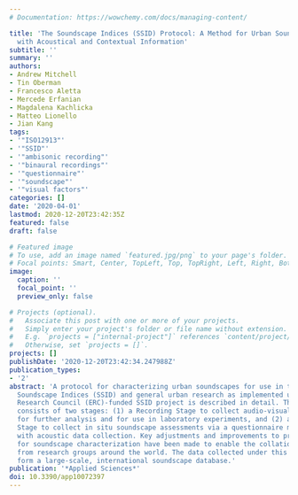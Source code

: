 ```yaml
---
# Documentation: https://wowchemy.com/docs/managing-content/

title: 'The Soundscape Indices (SSID) Protocol: A Method for Urban Soundscape Surveys—Questionnaires
  with Acoustical and Contextual Information'
subtitle: ''
summary: ''
authors:
- Andrew Mitchell
- Tin Oberman
- Francesco Aletta
- Mercede Erfanian
- Magdalena Kachlicka
- Matteo Lionello
- Jian Kang
tags:
- '"ISO12913"'
- '"SSID"'
- '"ambisonic recording"'
- '"binaural recordings"'
- '"questionnaire"'
- '"soundscape"'
- '"visual factors"'
categories: []
date: '2020-04-01'
lastmod: 2020-12-20T23:42:35Z
featured: false
draft: false

# Featured image
# To use, add an image named `featured.jpg/png` to your page's folder.
# Focal points: Smart, Center, TopLeft, Top, TopRight, Left, Right, BottomLeft, Bottom, BottomRight.
image:
  caption: ''
  focal_point: ''
  preview_only: false

# Projects (optional).
#   Associate this post with one or more of your projects.
#   Simply enter your project's folder or file name without extension.
#   E.g. `projects = ["internal-project"]` references `content/project/deep-learning/index.md`.
#   Otherwise, set `projects = []`.
projects: []
publishDate: '2020-12-20T23:42:34.247988Z'
publication_types:
- '2'
abstract: 'A protocol for characterizing urban soundscapes for use in the design of
  Soundscape Indices (SSID) and general urban research as implemented under the European
  Research Council (ERC)-funded SSID project is described in detail. The protocol
  consists of two stages: (1) a Recording Stage to collect audio-visual recordings
  for further analysis and for use in laboratory experiments, and (2) a Questionnaire
  Stage to collect in situ soundscape assessments via a questionnaire method paired
  with acoustic data collection. Key adjustments and improvements to previous methodologies
  for soundscape characterization have been made to enable the collation of data gathered
  from research groups around the world. The data collected under this protocol will
  form a large-scale, international soundscape database.'
publication: '*Applied Sciences*'
doi: 10.3390/app10072397
---
```

